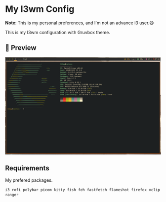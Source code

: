 # My I3wm Config

**Note**: This is my personal preferences, and I'm not an advance i3 user.😄

This is my I3wm configuration with Gruvbox theme.

## 🌟 Preview

![Preview Image](https://raw.githubusercontent.com/li-lay/i3wm-config/master/i3/images/gruvbox-preview.png)

## Requirements

My prefered packages.

```shell
i3 rofi polybar picom kitty fish feh fastfetch flameshot firefox xclip ranger 
```

